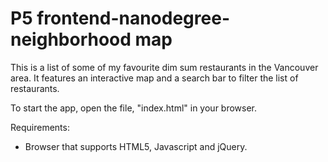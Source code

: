 P5 frontend-nanodegree-neighborhood map
=======================================

This is a list of some of my favourite dim sum restaurants in the Vancouver area. It features
an interactive map and a search bar to filter the list of restaurants.

To start the app, open the file, "index.html" in your browser.

Requirements:
- Browser that supports HTML5, Javascript and jQuery.
